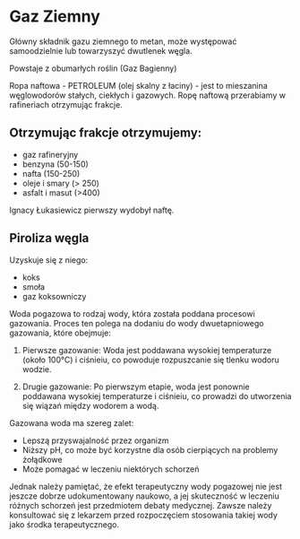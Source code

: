 # Gaz Ziemny

Główny składnik gazu ziemnego to metan, może występować samoodzielnie lub towarzyszyć dwutlenek węgla.

Powstaje z obumarłych roślin (Gaz Bagienny)

Ropa naftowa - PETROLEUM (olej skalny z łaciny) - jest to mieszanina węglowodorów stałych, ciekłych i gazowych. Ropę naftową przerabiamy w rafineriach otrzymując frakcje.

## Otrzymując frakcje otrzymujemy:

- gaz rafineryjny
- benzyna        (50-150)
- nafta          (150-250)
- oleje i smary  (> 250)
- asfalt i masut (>400)

Ignacy Łukasiewicz pierwszy wydobył naftę.

## Piroliza węgla

Uzyskuje się z niego:
- koks
- smoła
- gaz koksowniczy

Woda pogazowa to rodzaj wody, która została poddana procesowi gazowania. Proces ten polega na dodaniu do wody dwuetapniowego gazowania, które obejmuje:

1. Pierwsze gazowanie: Woda jest poddawana wysokiej temperaturze (około 100°C) i ciśnieiu, co powoduje rozpuszcanie się tlenku wodoru wodzie.

2. Drugie gazowanie: Po pierwszym etapie, woda jest ponownie poddawana wysokiej temperaturze i ciśnieiu, co prowadzi do utworzenia się wiązań między wodorem a wodą.

Gazowana woda ma szereg zalet:

- Lepszą przyswajalność przez organizm
- Niższy pH, co może być korzystne dla osób cierpiących na problemy żołądkowe
- Może pomagać w leczeniu niektórych schorzeń

Jednak należy pamiętać, że efekt terapeutyczny wody pogazowej nie jest jeszcze dobrze udokumentowany naukowo, a jej skuteczność w leczeniu różnych schorzeń jest przedmiotem debaty medycznej. Zawsze należy konsultować się z lekarzem przed rozpoczęciem stosowania takiej wody jako środka terapeutycznego.

